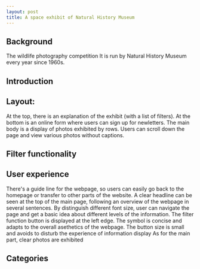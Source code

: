 ```yaml
---
layout: post
title: A space exhibit of Natural History Museum
---
```



## Background
The wildlife photography competition
It is run by Natural History Museum every year since 1960s.

## Introduction


## Layout:
At the top, there is an explanation of the exhibit (with a list of filters).
At the bottom is an online form where users can sign up for newletters.
The main body is a display of photos exhibited by rows. Users can scroll down the page and view various photos without captions.


## Filter functionality


## User experience
There's a guide line for the webpage, so users can easily go back to the homepage or transfer to other parts of the website. 
A clear headline can be seen at the top of the main page, following an overview of the webpage in several sentences. By distinguish different font size,
user can navigate the page and get a basic idea about different levels of the information. 
The filter function button is displayed at the left edge. The symbol is concise and adapts to the overall asethetics of the webpage. The button size is small and avoids to disturb the experience of information display 
As for the main part, clear photos are exhibited 



## Categories
